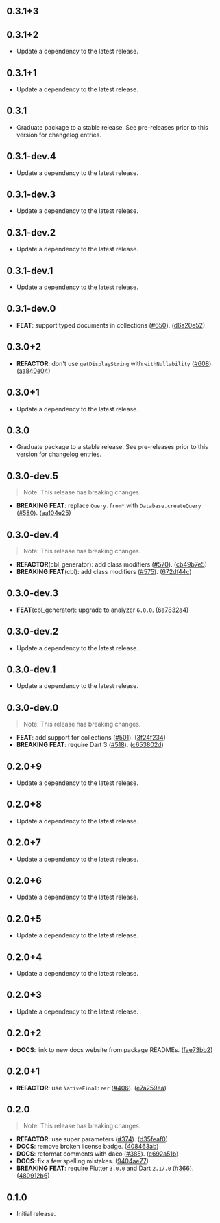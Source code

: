 ## 0.3.1+3

## 0.3.1+2

 - Update a dependency to the latest release.

## 0.3.1+1

 - Update a dependency to the latest release.

## 0.3.1

 - Graduate package to a stable release. See pre-releases prior to this version for changelog entries.

## 0.3.1-dev.4

 - Update a dependency to the latest release.

## 0.3.1-dev.3

 - Update a dependency to the latest release.

## 0.3.1-dev.2

 - Update a dependency to the latest release.

## 0.3.1-dev.1

 - Update a dependency to the latest release.

## 0.3.1-dev.0

 - **FEAT**: support typed documents in collections ([#650](https://github.com/cbl-dart/cbl-dart/issues/650)). ([d6a20e52](https://github.com/cbl-dart/cbl-dart/commit/d6a20e5235493c9e841dfea395d6f7863c0c6ea1))

## 0.3.0+2

 - **REFACTOR**: don't use `getDisplayString` with `withNullability` ([#608](https://github.com/cbl-dart/cbl-dart/issues/608)). ([aa840e04](https://github.com/cbl-dart/cbl-dart/commit/aa840e044fa863de21cb76a4145656425c145d2a))

## 0.3.0+1

 - Update a dependency to the latest release.

## 0.3.0

 - Graduate package to a stable release. See pre-releases prior to this version for changelog entries.

## 0.3.0-dev.5

> Note: This release has breaking changes.

 - **BREAKING** **FEAT**: replace `Query.from*` with `Database.createQuery` ([#580](https://github.com/cbl-dart/cbl-dart/issues/580)). ([aa104e25](https://github.com/cbl-dart/cbl-dart/commit/aa104e251c74c8487ccbaaa99c2b6ef03e60c3d7))

## 0.3.0-dev.4

> Note: This release has breaking changes.

 - **REFACTOR**(cbl_generator): add class modifiers ([#570](https://github.com/cbl-dart/cbl-dart/issues/570)). ([cb49b7e5](https://github.com/cbl-dart/cbl-dart/commit/cb49b7e548c8232db6668df5b8a8f1b0a6afb11d))
 - **BREAKING** **FEAT**(cbl): add class modifiers ([#575](https://github.com/cbl-dart/cbl-dart/issues/575)). ([672df44c](https://github.com/cbl-dart/cbl-dart/commit/672df44c64374f1b3ad9ebd4d93272ea9a51d856))

## 0.3.0-dev.3

 - **FEAT**(cbl_generator): upgrade to analyzer `6.0.0`. ([6a7832a4](https://github.com/cbl-dart/cbl-dart/commit/6a7832a4df4d13fe422ad363b349ccc3c9c48d32))

## 0.3.0-dev.2

 - Update a dependency to the latest release.

## 0.3.0-dev.1

 - Update a dependency to the latest release.

## 0.3.0-dev.0

> Note: This release has breaking changes.

 - **FEAT**: add support for collections ([#501](https://github.com/cbl-dart/cbl-dart/issues/501)). ([3f24f234](https://github.com/cbl-dart/cbl-dart/commit/3f24f234726ea248bc4d63808c26ebb7a4e7469b))
 - **BREAKING** **FEAT**: require Dart 3 ([#518](https://github.com/cbl-dart/cbl-dart/issues/518)). ([c653802d](https://github.com/cbl-dart/cbl-dart/commit/c653802dfb69ebbe769b08e9aaeb1cfb906c4dac))

## 0.2.0+9

 - Update a dependency to the latest release.

## 0.2.0+8

 - Update a dependency to the latest release.

## 0.2.0+7

 - Update a dependency to the latest release.

## 0.2.0+6

 - Update a dependency to the latest release.

## 0.2.0+5

 - Update a dependency to the latest release.

## 0.2.0+4

 - Update a dependency to the latest release.

## 0.2.0+3

 - Update a dependency to the latest release.

## 0.2.0+2

 - **DOCS**: link to new docs website from package READMEs. ([fae73bb2](https://github.com/cbl-dart/cbl-dart/commit/fae73bb2983cde0347091225fa245d2b066be13a))

## 0.2.0+1

 - **REFACTOR**: use `NativeFinalizer` ([#406](https://github.com/cbl-dart/cbl-dart/issues/406)). ([e7a259ea](https://github.com/cbl-dart/cbl-dart/commit/e7a259ea5c18335f9efe98e415b04dab3d487917))

## 0.2.0

> Note: This release has breaking changes.

 - **REFACTOR**: use super parameters ([#374](https://github.com/cbl-dart/cbl-dart/issues/374)). ([d35feaf0](https://github.com/cbl-dart/cbl-dart/commit/d35feaf04039b1ae7629623f4e1cf4184f22de8a))
 - **DOCS**: remove broken license badge. ([408463ab](https://github.com/cbl-dart/cbl-dart/commit/408463abfd64dc6dabecfbe7d6ce99c9f014df28))
 - **DOCS**: reformat comments with daco ([#385](https://github.com/cbl-dart/cbl-dart/issues/385)). ([e692a51b](https://github.com/cbl-dart/cbl-dart/commit/e692a51b2ae2f9d4a7d240175e5b3c22fb79c783))
 - **DOCS**: fix a few spelling mistakes. ([9404ae77](https://github.com/cbl-dart/cbl-dart/commit/9404ae77dc7bb83d4899aaabf813198ede0af7b7))
 - **BREAKING** **FEAT**: require Flutter `3.0.0` and Dart `2.17.0` ([#366](https://github.com/cbl-dart/cbl-dart/issues/366)). ([480912b6](https://github.com/cbl-dart/cbl-dart/commit/480912b617cb92cda7879d01ad4a0a3ea5b61abe))

## 0.1.0

- Initial release.

